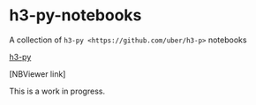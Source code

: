 # h3-py-notebooks
A collection of `h3-py <https://github.com/uber/h3-p>` notebooks

[h3-py](https://github.com/uber/h3-py)

[NBViewer link]

This is a work in progress.
